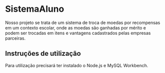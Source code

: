 # SistemaAluno
Nosso projeto se trata de um sistema de troca de moedas por recompensas em um contexto escolar, onde as moedas são ganhadas por mérito e podem ser trocadas em itens e vantagens cadastrados pelas empresas parceiras. 
## Instruções de utilização
Para utilização precisará ter instalado o Node.js e MySQL Workbench.
